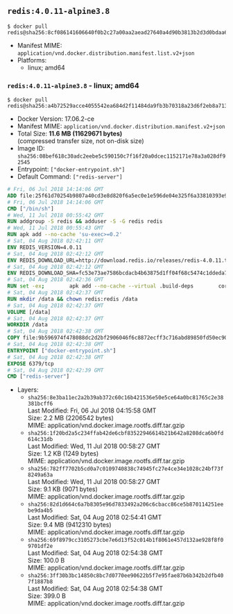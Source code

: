 ## `redis:4.0.11-alpine3.8`

```console
$ docker pull redis@sha256:8cf086141606640f0b2c27a00aa2aead27640a4d90b3813b2d3d0bdaa6f0b0e8
```

-	Manifest MIME: `application/vnd.docker.distribution.manifest.list.v2+json`
-	Platforms:
	-	linux; amd64

### `redis:4.0.11-alpine3.8` - linux; amd64

```console
$ docker pull redis@sha256:a4b72529acce4055542ea684d2f11484da9fb3b70318a23d6f2eb8a71318bc20
```

-	Docker Version: 17.06.2-ce
-	Manifest MIME: `application/vnd.docker.distribution.manifest.v2+json`
-	Total Size: **11.6 MB (11629671 bytes)**  
	(compressed transfer size, not on-disk size)
-	Image ID: `sha256:08bef618c30adc2eebe5c590150c7f16f20a0dcec1152171e78a3a028df92545`
-	Entrypoint: `["docker-entrypoint.sh"]`
-	Default Command: `["redis-server"]`

```dockerfile
# Fri, 06 Jul 2018 14:14:06 GMT
ADD file:25f61d70254b9807a40cd3e8d820f6a5ec0e1e596de04e325f6a33810393e95a in / 
# Fri, 06 Jul 2018 14:14:06 GMT
CMD ["/bin/sh"]
# Wed, 11 Jul 2018 00:55:42 GMT
RUN addgroup -S redis && adduser -S -G redis redis
# Wed, 11 Jul 2018 00:55:43 GMT
RUN apk add --no-cache 'su-exec>=0.2'
# Sat, 04 Aug 2018 02:42:11 GMT
ENV REDIS_VERSION=4.0.11
# Sat, 04 Aug 2018 02:42:12 GMT
ENV REDIS_DOWNLOAD_URL=http://download.redis.io/releases/redis-4.0.11.tar.gz
# Sat, 04 Aug 2018 02:42:12 GMT
ENV REDIS_DOWNLOAD_SHA=fc53e73ae7586bcdacb4b63875d1ff04f68c5474c1ddeda78f00e5ae2eed1bbb
# Sat, 04 Aug 2018 02:42:36 GMT
RUN set -ex; 		apk add --no-cache --virtual .build-deps 		coreutils 		gcc 		jemalloc-dev 		linux-headers 		make 		musl-dev 	; 		wget -O redis.tar.gz "$REDIS_DOWNLOAD_URL"; 	echo "$REDIS_DOWNLOAD_SHA *redis.tar.gz" | sha256sum -c -; 	mkdir -p /usr/src/redis; 	tar -xzf redis.tar.gz -C /usr/src/redis --strip-components=1; 	rm redis.tar.gz; 		grep -q '^#define CONFIG_DEFAULT_PROTECTED_MODE 1$' /usr/src/redis/src/server.h; 	sed -ri 's!^(#define CONFIG_DEFAULT_PROTECTED_MODE) 1$!\1 0!' /usr/src/redis/src/server.h; 	grep -q '^#define CONFIG_DEFAULT_PROTECTED_MODE 0$' /usr/src/redis/src/server.h; 		make -C /usr/src/redis -j "$(nproc)"; 	make -C /usr/src/redis install; 		rm -r /usr/src/redis; 		runDeps="$( 		scanelf --needed --nobanner --format '%n#p' --recursive /usr/local 			| tr ',' '\n' 			| sort -u 			| awk 'system("[ -e /usr/local/lib/" $1 " ]") == 0 { next } { print "so:" $1 }' 	)"; 	apk add --virtual .redis-rundeps $runDeps; 	apk del .build-deps; 		redis-server --version
# Sat, 04 Aug 2018 02:42:37 GMT
RUN mkdir /data && chown redis:redis /data
# Sat, 04 Aug 2018 02:42:37 GMT
VOLUME [/data]
# Sat, 04 Aug 2018 02:42:37 GMT
WORKDIR /data
# Sat, 04 Aug 2018 02:42:38 GMT
COPY file:9b596974f478088dc2d2bf2906046f6c8872ecff3c716abd89850fd50ec90c47 in /usr/local/bin/ 
# Sat, 04 Aug 2018 02:42:38 GMT
ENTRYPOINT ["docker-entrypoint.sh"]
# Sat, 04 Aug 2018 02:42:38 GMT
EXPOSE 6379/tcp
# Sat, 04 Aug 2018 02:42:39 GMT
CMD ["redis-server"]
```

-	Layers:
	-	`sha256:8e3ba11ec2a2b39ab372c60c16b421536e50e5ce64a0bc81765c2e38381bcff6`  
		Last Modified: Fri, 06 Jul 2018 04:15:58 GMT  
		Size: 2.2 MB (2206542 bytes)  
		MIME: application/vnd.docker.image.rootfs.diff.tar.gzip
	-	`sha256:1f20bd2a5c234ffab42de6cbf83522946614b21b642a8208dca6b0fd614c31db`  
		Last Modified: Wed, 11 Jul 2018 00:58:27 GMT  
		Size: 1.2 KB (1249 bytes)  
		MIME: application/vnd.docker.image.rootfs.diff.tar.gzip
	-	`sha256:782ff7702b5cd0a7c0109740838c74945fc27e4ce34e1028c24bf73f8249a63a`  
		Last Modified: Wed, 11 Jul 2018 00:58:27 GMT  
		Size: 9.1 KB (9071 bytes)  
		MIME: application/vnd.docker.image.rootfs.diff.tar.gzip
	-	`sha256:82d1d664c6a7b8305e96d7833492a206c6cbacc86ce5b870114251eebe9da4b5`  
		Last Modified: Sat, 04 Aug 2018 02:54:41 GMT  
		Size: 9.4 MB (9412310 bytes)  
		MIME: application/vnd.docker.image.rootfs.diff.tar.gzip
	-	`sha256:69f8979cc3105273cbe7e6d13f52c014b1f8061e457d132ae928f8f09701df2e`  
		Last Modified: Sat, 04 Aug 2018 02:54:38 GMT  
		Size: 100.0 B  
		MIME: application/vnd.docker.image.rootfs.diff.tar.gzip
	-	`sha256:3ff30b3bc14850c8bc7d0770ee90622b5f7e95fae87b6b342b2dfb407f1887b8`  
		Last Modified: Sat, 04 Aug 2018 02:54:38 GMT  
		Size: 399.0 B  
		MIME: application/vnd.docker.image.rootfs.diff.tar.gzip
